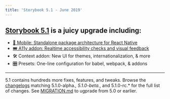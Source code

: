 ```yaml
---
title: 'Storybook 5.1 - June 2019'
---
```


## [Storybook 5.1](https://medium.com/storybookjs/storybook-5-1-50afd02b5bbb) is a juicy upgrade including:

- [📱 Mobile: Standalone package architecture for React Native](https://medium.com/storybookjs/whats-new-in-storybook-4-0-react-native-741c7f481bbb)
- [🎟 A11y addon: Realtime accessibility checks and visual feedback](https://medium.com/storybookjs/instant-accessibility-qa-linting-in-storybook-4a474b0f5347)
- 🛠 Context addon: New UI for themes, internationalization, & more
- 🎛 Presets: One-line configuration for babel, webpack, & addons

---

5.1 contains hundreds more fixes, features, and tweaks. Browse the [changelogs](https://github.com/storybookjs/storybook/blob/next/CHANGELOG.md) matching 5.1.0-alpha._, 5.1.0-beta._, and 5.1.0-rc.\* for the full list of changes. See [MIGRATION.md](https://github.com/storybookjs/storybook/blob/next/MIGRATION.md) to ugprade from 5.0 or earlier.
